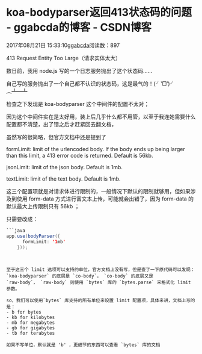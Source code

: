 # koa-bodyparser返回413状态码的问题 - ggabcda的博客 - CSDN博客





2017年08月21日 15:33:10[ggabcda](https://me.csdn.net/ggabcda)阅读数：897








> 
413 Request Entity Too Large（请求实体太大）


数日前，我用 node.js 写的一个日志服务抛出了这个状态码……

自己写的服务抛出了一个自己都不认识的状态码，这是最气的！(╯‵□′)╯︵┻━┻

检查之下发现是 koa-bodyparser 这个中间件的配置不太对；

因为这个中间件实在是太好用，装上后几乎什么都不用管，以至于我连她需要什么配置都不清楚，出了错之后才赶紧回去翻文档，

虽然写的很简略，但官方文档中还是提到了

> 
formLimit: limit of the urlencoded body. If the body ends up being larger than this limit, a 413 error code is returned. Default is 56kb.

jsonLimit: limit of the json body. Default is 1mb.

textLimit: limit of the text body. Default is 1mb.


这三个配置项就是对请求体进行限制的，一般情况下默认的限制就够用，但如果涉及到使用 form-data 方式进行富文本上传，可能就会出错了，因为 form-data 的默认最大上传限制只有 56kb ；

只需要改成：


```java
```java
app.use(bodyParser({
      formLimit: '1mb'
    }));
```
```


至于这三个 limit 选项可以支持的单位，官方文档上没有写，但是查了一下原代码可以发现：
`koa-bodyparser` 的底层是 `co-body`， `co-body` 的底层又是
`raw-body`， `raw-body` 则使用 `bytes` 库的 `bytes.parse` 来格式化 limit 参数。

so，我们可以使用`bytes` 库支持的所有单位来设置 limit 配置项，具体来讲，文档上写的是：
- b for bytes 
- kb for kilobytes 
- mb for megabytes 
- gb for gigabytes 
- tb for terabytes 

如果不写单位，默认就是 'b' ，更细节的东西可以查看 `bytes` 库的文档



